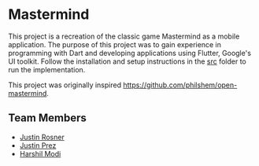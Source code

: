# Mastermind

This project is a recreation of the classic game Mastermind as a mobile application. The purpose of this project was to gain experience in programming with Dart and developing applications using Flutter, Google's UI toolkit. Follow the installation and setup instructions in the [src](/src) folder to run the implementation.

This project was originally inspired https://github.com/philshem/open-mastermind.

## Team Members
- [Justin Rosner](https://github.com/justinrosner)
- [Justin Prez](https://github.com/justinprez) 
- [Harshil Modi](https://github.com/HarshilModi10)
